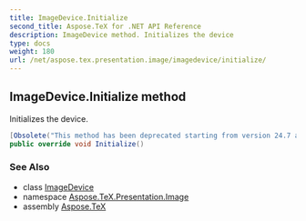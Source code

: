 ```yaml
---
title: ImageDevice.Initialize
second_title: Aspose.TeX for .NET API Reference
description: ImageDevice method. Initializes the device
type: docs
weight: 180
url: /net/aspose.tex.presentation.image/imagedevice/initialize/
---
```

## ImageDevice.Initialize method

Initializes the device.

```csharp
[Obsolete("This method has been deprecated starting from version 24.7 and will be hidden in version 24.10.")]
public override void Initialize()
```

### See Also

* class [ImageDevice](../)
* namespace [Aspose.TeX.Presentation.Image](../../imagedevice/)
* assembly [Aspose.TeX](../../../)


